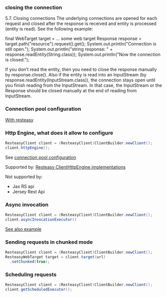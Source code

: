### closing the connection

5.7. Closing connections
The underlying connections are opened for each request and closed after the response is received and entity is processed (entity is read). See the following example:

final WebTarget target = ... some web target
Response response = target.path("resource").request().get();
System.out.println("Connection is still open.");
System.out.println("string response: " + response.readEntity(String.class));
System.out.println("Now the connection is closed.");

If you don't read the entity, then you need to close the response manually by response.close(). 
Also if the entity is read into an InputStream (by response.readEntity(InputStream.class)), 
the connection stays open until you finish reading from the InputStream. 
In that case, the InputStream or the Response should be closed manually at the end of reading from InputStream.



### Connection pool configuration

[With resteasy](https://www.baeldung.com/resteasy-client-tutorial)

### Http Engine, what does it allow to configure
```java
ResteasyClient client = (ResteasyClient)ClientBuilder.newClient();
client.httpEngine();
```
See [connection pool configuration](https://www.baeldung.com/resteasy-client-tutorial)

Supported by:
[Resteasy ClientHttpEngine implementations](https://docs.jboss.org/resteasy/docs/5.0.3.Final/userguide/html_single/index.html#transport_layer)

Not supported by:
- Jax RS api
- Jersey Rest Api

### Async invocation
```java
ResteasyClient client = (ResteasyClient)ClientBuilder.newClient();
client.asyncInvocationExecutor()

```

[See also example](http://www.mastertheboss.com/jboss-frameworks/resteasy/resteasy-client-api-tutorial/)

### Sending requests in chunked mode
```java
ResteasyClient client = (ResteasyClient)ClientBuilder.newClient();
ResteasyWebTarget target = client.target(url)
  .setChunked(true);
```

### Scheduling requests
```java
ResteasyClient client = (ResteasyClient)ClientBuilder.newClient();
client.getScheduledExecutor();
```